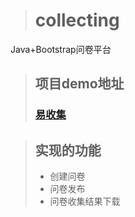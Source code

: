 ># collecting
Java+Bootstrap问卷平台



>## 项目demo地址
>### [易收集](http://chsobin.xin/collecting2.0/)

>## 实现的功能
>+ 创建问卷
>+ 问卷发布
>+ 问卷收集结果下载
